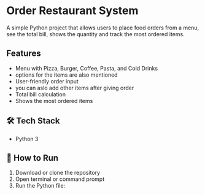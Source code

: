 #  Order Restaurant System

A simple Python project that allows users to place food orders from a menu, see the total bill, shows the quantity and track the most ordered items.

##  Features

- Menu with Pizza, Burger, Coffee, Pasta, and Cold Drinks
- options for the items are also mentioned 
- User-friendly order input
- you can aslo add other items after giving order
- Total bill calculation
- Shows the most ordered items


## 🛠️ Tech Stack

- Python 3

## 🚀 How to Run

1. Download or clone the repository
2. Open terminal or command prompt
3. Run the Python file:
